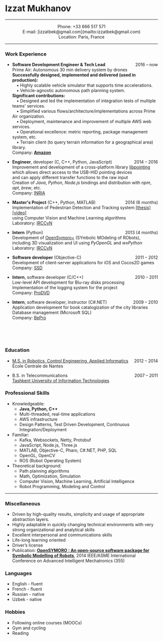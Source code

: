 # Izzat Mukhanov

---

<center>
Phone: +33 666 517 571<br>
E-mail: [izzatbek@gmail.com](mailto:izzatbek@gmail.com)<br>
Location: Paris, France
</center>

---

### Work Experience

* **Software Development Engineer & Tech Lead**
<span style="float:right;">2016 – now</span><br>
Prime Air: Autonomous 30 min delivery system by drones<br>
<b>Successfully designed, implemented and delivered (used in production):</b><br>
&emsp;• Highly scalable vehicle simulator that supports time accelerations.<br>
&emsp;• Vehicle-agnostic autonomous path planning system.<br>
<b>Significant contributions:</b><br>
&emsp;• Designed and led the implementation of integration tests of multiple teams' services.<br>
&emsp;• Simplified various flows/architecture/implementations across Prime Air organization.<br>
&emsp;• Deployment, maintenance and improvement of multiple AWS web services.<br>
&emsp;• Operational excellence: metric reporting, package management system, etc.<br>
&emsp;• Terrain client (to query terrain information for a geographical area) library.<br>
Company: <u>**Amazon**</u>

* **Engineer**, developer (C, C++, Python, JavaScript)
<span style="float:right;">2014 – 2016</span><br>
Improvement and development of a cross-platform library [libpointing](https://github.com/INRIA/libpointing)<br>
which allows direct access to the USB-HID pointing devices<br>
and can apply different transfer functions to the raw input<br>
Creation of *Java*, *Python*, *Node.js* bindings and distribution with *npm*, *apt*, *brew*, etc.<br>
Company: [INRIA](http://www.inria.fr/en/)

* **Master's Project** (C++, Python, MATLAB)
<span style="float:right;">2014 (6 months)</span><br>
Implementation of Pedestrian Detection and Tracking system
[[thesis]](https://izzatbek.github.io/thesis.pdf)
[[video]](https://www.youtube.com/watch?v=o-HAwKvbs8c)<br>
using Computer Vision and Machine Learning algorithms<br>
Laboratory: [IRCCyN](http://www.irccyn.ec-nantes.fr/en/)

* **Intern** (Python)
<span style="float:right;">2013 (4 months)</span><br>
Development of [OpenSymoro+](https://github.com/symoro/symoro) (SYmbolic MOdeling of RObots),<br>
including 3D visualization and UI using *PyOpenGL* and *wxPython*<br>
Laboratory: [IRCCyN](http://www.irccyn.ec-nantes.fr/en/)

* **Software developer** (Objective-C)
<span style="float:right;">2011 – 2012</span><br>
Development of client-server applications for iOS and Cocos2D games<br>
Company: [SSD](http://www.ssdsoftwaresolutions.com)

* **Intern**, software developer (C/C++)
<span style="float:right;">2010 – 2011</span><br>
Low-level API development for Blu-ray disks processing<br>
Implementation of the logging system for the project<br>
Company: <u>ProDVD</u>

* **Intern**, software developer, instructor (C#.NET)
<span style="float:right;">2009 – 2010</span><br>
Application development for book catalogization of the city libraries<br>
Database management (Microsoft SQL)<br>
Company: [BePro](http://bepro.uz/en-US)

<br><br><br>

### Education

* [M.S. in Robotics, Control Engineering, Applied Informatics](http://masteraria.irccyn.ec-nantes.fr/index.php/presentationaria-en)
<span style="float:right;">2012 – 2014</span><br>
École Centrale de Nantes

* B.S. in Telecommunications
<span style="float:right;">2007 – 2011</span><br>
[Tashkent University of Information Technologies](https://tuit.uz/en/site/index?lang=en)

### Professional Skills

* Knowledgeable:
	* **Java, Python, C++**
	* Multi-threaded, real-time applications
	* AWS infrastructure
	* Design Patterns, Test Driven Development, Continuous Integration/Deployment
* Familiar:
	* Kafka, Websockets, Netty, Protobuf
	* JavaScript, Node.js, Three.js
	* MATLAB, Objective-C, Pharo, C#.NET, PHP, SQL
	* OpenGL, OpenCV
	* ROS (Robot Operating System)
* Theoretical background:
	* Path planning algorithms
	* Math, Optimization, Simulation
	* Computer Vision, Machine Learning, Artificial Intelligence
	* Robot Programming, Modeling and Control

---

### Miscellaneous

* Driven by high-quality results, simplicity and usage of appropriate abstraction layers.
* Highly adaptable in quickly changing technical environments with very strong organizational
and analytical skills
* Excellent interpersonal and communications skills
* Life-long learning oriented
* Driver’s license
* Publication: **[OpenSYMORO : An open-source software package for Symbolic Modelling of Robots](https://hal.archives-ouvertes.fr/hal-01025919)**, 2014 IEEE/ASME International Conference on Advanced Intelligent Mechatronics (355)

### Languages

* English - fluent
* French - fluent
* Russian - native
* Uzbek - native

### Hobbies

* Following online courses (MOOCs)
* Gym and cycling
* Reading